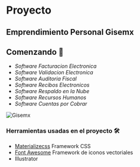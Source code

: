 #  Proyecto
##  Emprendimiento Personal Gisemx

## Comenzando 🚀
* _Software Facturacion Electronica_
* _Software Validacion Electronica_
* _Software Auditoria Fiscal_
* _Software Recibos Electronicos_
* _Software Respaldo en la Nube_
* _Software Recursos Humanos_
* _Software Cuentas por Cobrar_






![Gisemx](https://repository-images.githubusercontent.com/270523445/80995e00-a91a-11ea-830e-e55c2e6f9231)

### Herramientas usadas en el proyecto 🛠️

* [Materializecss](https://materializecss.com/) Framework CSS
* [Font Awesome](httpsfontawesome.com) Framework de iconos vectoriales
* Illustrator

